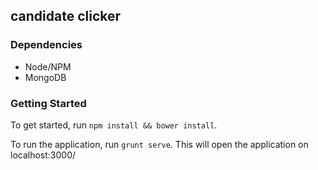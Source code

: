 ## candidate clicker

### Dependencies

 * Node/NPM
 * MongoDB

### Getting Started 

To get started, run `npm install && bower install`.

To run the application, run `grunt serve`. This will open the application on localhost:3000/

